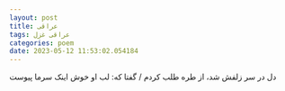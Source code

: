 ```yaml
---
layout: post
title: عراقی
tags: عراقی غزل
categories: poem
date: 2023-05-12 11:53:02.054184
---
```


دل در سر زلفش شد، از طره طلب کردم / گفتا که: لب او خوش اینک سرما پیوست